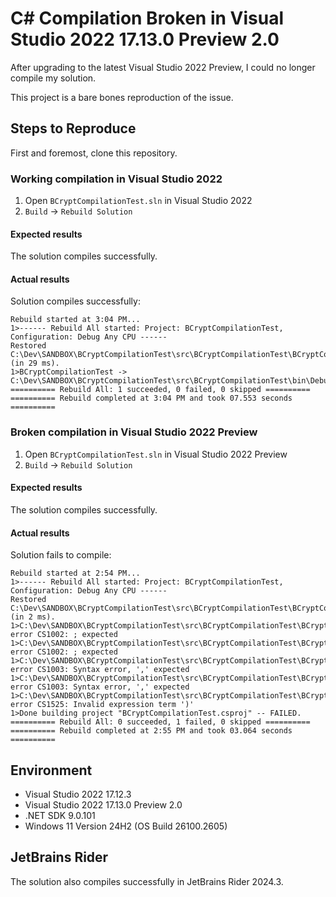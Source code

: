 # C# Compilation Broken in Visual Studio 2022 17.13.0 Preview 2.0

After upgrading to the latest Visual Studio 2022 Preview, I could no longer compile my solution.

This project is a bare bones reproduction of the issue.


## Steps to Reproduce

First and foremost, clone this repository.

### Working compilation in Visual Studio 2022

1. Open `BCryptCompilationTest.sln` in Visual Studio 2022
2. `Build` -> `Rebuild Solution`

#### Expected results

The solution compiles successfully.

#### Actual results

Solution compiles successfully:

```
Rebuild started at 3:04 PM...
1>------ Rebuild All started: Project: BCryptCompilationTest, Configuration: Debug Any CPU ------
Restored C:\Dev\SANDBOX\BCryptCompilationTest\src\BCryptCompilationTest\BCryptCompilationTest.csproj (in 29 ms).
1>BCryptCompilationTest -> C:\Dev\SANDBOX\BCryptCompilationTest\src\BCryptCompilationTest\bin\Debug\net9.0\BCryptCompilationTest.dll
========== Rebuild All: 1 succeeded, 0 failed, 0 skipped ==========
========== Rebuild completed at 3:04 PM and took 07.553 seconds ==========
```



### Broken compilation in Visual Studio 2022 Preview

1. Open `BCryptCompilationTest.sln` in Visual Studio 2022 Preview
2. `Build` -> `Rebuild Solution`

#### Expected results

The solution compiles successfully.

#### Actual results

Solution fails to compile:

```
Rebuild started at 2:54 PM...
1>------ Rebuild All started: Project: BCryptCompilationTest, Configuration: Debug Any CPU ------
Restored C:\Dev\SANDBOX\BCryptCompilationTest\src\BCryptCompilationTest\BCryptCompilationTest.csproj (in 2 ms).
1>C:\Dev\SANDBOX\BCryptCompilationTest\src\BCryptCompilationTest\BCrypt.cs(391,28,391,29): error CS1002: ; expected
1>C:\Dev\SANDBOX\BCryptCompilationTest\src\BCryptCompilationTest\BCrypt.cs(391,32,391,33): error CS1002: ; expected
1>C:\Dev\SANDBOX\BCryptCompilationTest\src\BCryptCompilationTest\BCrypt.cs(391,36,391,37): error CS1003: Syntax error, ',' expected
1>C:\Dev\SANDBOX\BCryptCompilationTest\src\BCryptCompilationTest\BCrypt.cs(391,53,391,54): error CS1003: Syntax error, ',' expected
1>C:\Dev\SANDBOX\BCryptCompilationTest\src\BCryptCompilationTest\BCrypt.cs(391,54,391,55): error CS1525: Invalid expression term ')'
1>Done building project "BCryptCompilationTest.csproj" -- FAILED.
========== Rebuild All: 0 succeeded, 1 failed, 0 skipped ==========
========== Rebuild completed at 2:55 PM and took 03.064 seconds ==========
```

## Environment

- Visual Studio 2022 17.12.3
- Visual Studio 2022 17.13.0 Preview 2.0
- .NET SDK 9.0.101
- Windows 11 Version 24H2 (OS Build 26100.2605)

## JetBrains Rider

The solution also compiles successfully in JetBrains Rider 2024.3.